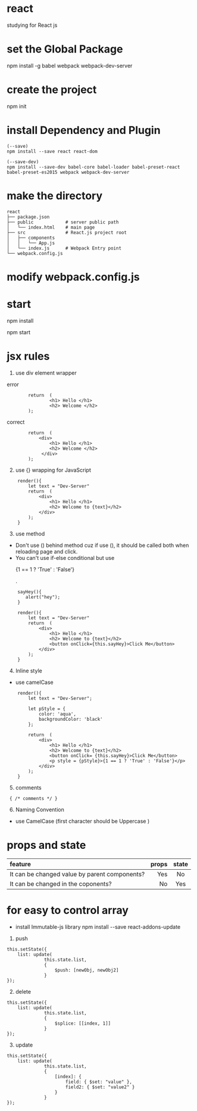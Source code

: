 # react
studying for React js

# set the Global Package

npm install -g babel webpack webpack-dev-server

# create the project

npm init

# install Dependency and Plugin

```
(--save)
npm install --save react react-dom

(--save-dev)
npm install --save-dev babel-core babel-loader babel-preset-react babel-preset-es2015 webpack webpack-dev-server
```

# make the directory 

```
react
├── package.json         
├── public            # server public path
│   └── index.html    # main page
├── src               # React.js project root
│   ├── components    
│   │   └── App.js    
│   └── index.js      # Webpack Entry point
└── webpack.config.js 
```
# modify webpack.config.js

# start

npm install

npm start

# jsx rules 

1. use div element wrapper

error
```
        return  (
                <h1> Hello </h1>
                <h2> Welcome </h2>
        );
```

correct

```
        return  (
            <div>
                <h1> Hello </h1>
                <h2> Welcome </h2>
             </div>   
        );
```

2. use {} wrapping for JavaScript
```
    render(){
        let text = "Dev-Server"
        return  (
            <div>
                <h1> Hello </h1>
                <h2> Welcome to {text}</h2>
            </div>
        );
    }
```

3. use method

- Don't use () behind method cuz if use (), it should be called both when reloading page and click.
- You can't use if-else conditional but use <p>{1 == 1 ? 'True' : 'False'}</p>. 
```
    sayHey(){
       alert("hey");
    }

    render(){
        let text = "Dev-Server"
        return  (
            <div>
                <h1> Hello </h1>
                <h2> Welcome to {text}</h2>
                <button onClick={this.sayHey}>Click Me</button>
            </div>
        );
    }
```

4. Inline style

- use camelCase 
```
    render(){
        let text = "Dev-Server";

        let pStyle = {
            color: 'aqua',
            backgroundColor: 'black'
        };

        return  (
            <div>
                <h1> Hello </h1>
                <h2> Welcome to {text}</h2>
                <button onClick= {this.sayHey}>Click Me</button>
                <p style = {pStyle}>{1 == 1 ? 'True' : 'False'}</p>
            </div>
        );
    }
```

5. comments
```
 { /* comments */ }
 ```
 
6. Naming Convention
 - use CamelCase (first character should be Uppercase )
 
 
# props and state

|  feature | props | state |
| :------- | ----: | :---: |
| It can be changed value by parent components? | Yes |  No    |
| It can be changed in the coponents?           | No  |  Yes   |


# for easy to control array

- install Immutable-js library 
npm install --save react-addons-update

1. push

```
this.setState({
    list: update(
              this.state.list, 
              {
                  $push: [newObj, newObj2]
              }
});
```

2. delete

```
this.setState({
    list: update(
              this.state.list, 
              {
                  $splice: [[index, 1]]
              }
});
```

3. update

```
this.setState({
    list: update(
              this.state.list, 
              {
                  [index]: {
                      field: { $set: "value" },
                      field2: { $set: "value2" }
                  }
              }
});
```


